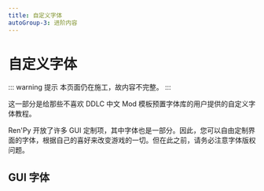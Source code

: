 ```yaml
---
title: 自定义字体
autoGroup-3: 进阶内容
---
```


# 自定义字体

::: warning 提示
本页面仍在施工，故内容不完整。
:::

这一部分是给那些不喜欢 DDLC 中文 Mod 模板预置字体库的用户提供的自定义字体教程。

Ren'Py 开放了许多 GUI 定制项，其中字体也是一部分。因此，您可以自由定制界面的字体，根据自己的喜好来改变游戏的一切。但在此之前，请务必注意字体版权问题。

## GUI 字体